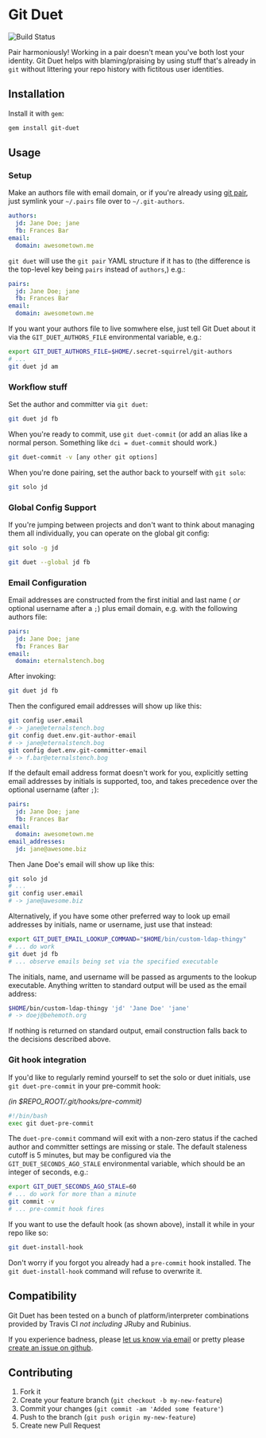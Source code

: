 # Git Duet

<img src="https://api.travis-ci.org/modcloth/git-duet.png"
  title="Build Status" />

Pair harmoniously!  Working in a pair doesn't mean you've both lost your
identity.  Git Duet helps with blaming/praising by using stuff that's
already in `git` without littering your repo history with fictitous user
identities.

## Installation

Install it with `gem`:

~~~~~ bash
gem install git-duet
~~~~~

## Usage

### Setup

Make an authors file with email domain, or if you're already using
[git pair](https://github.com/pivotal/git_scripts), just symlink your
`~/.pairs` file over to `~/.git-authors`.

~~~~~ yaml
authors:
  jd: Jane Doe; jane
  fb: Frances Bar
email:
  domain: awesometown.me
~~~~~

`git duet` will use the `git pair` YAML structure if it has to (the
difference is the top-level key being `pairs` instead of `authors`,) e.g.:

~~~~~ yaml
pairs:
  jd: Jane Doe; jane
  fb: Frances Bar
email:
  domain: awesometown.me
~~~~~

If you want your authors file to live somwhere else, just tell
Git Duet about it via the `GIT_DUET_AUTHORS_FILE` environmental
variable, e.g.:

~~~~~ bash
export GIT_DUET_AUTHORS_FILE=$HOME/.secret-squirrel/git-authors
# ...
git duet jd am
~~~~~

### Workflow stuff

Set the author and committer via `git duet`:

~~~~~ bash
git duet jd fb
~~~~~

When you're ready to commit, use `git duet-commit` (or add an alias like
a normal person.  Something like `dci = duet-commit` should work.)

~~~~~ bash
git duet-commit -v [any other git options]
~~~~~

When you're done pairing, set the author back to yourself with `git solo`:

~~~~~ bash
git solo jd
~~~~~

### Global Config Support

If you're jumping between projects and don't want to think about
managing them all individually, you can operate on the global git
config:

~~~~~ bash
git solo -g jd
~~~~~

~~~~~ bash
git duet --global jd fb
~~~~~

### Email Configuration

Email addresses are constructed from the first initial and last name
( *or* optional username after a `;`) plus email domain, e.g. with the
following authors file:

~~~~~ yaml
pairs:
  jd: Jane Doe; jane
  fb: Frances Bar
email:
  domain: eternalstench.bog
~~~~~

After invoking:

~~~~~ bash
git duet jd fb
~~~~~

Then the configured email addresses will show up like this:

~~~~~ bash
git config user.email
# -> jane@eternalstench.bog
git config duet.env.git-author-email
# -> jane@eternalstench.bog
git config duet.env.git-committer-email
# -> f.bar@eternalstench.bog
~~~~~

If the default email address format doesn't work for you, explicitly
setting email addresses by initials is supported, too, and takes
precedence over the optional username (after `;`):

~~~~~ yaml
pairs:
  jd: Jane Doe; jane
  fb: Frances Bar
email:
  domain: awesometown.me
email_addresses:
  jd: jane@awesome.biz
~~~~~

Then Jane Doe's email will show up like this:

~~~~~ bash
git solo jd
# ...
git config user.email
# -> jane@awesome.biz
~~~~~

Alternatively, if you have some other preferred way to look up email
addresses by initials, name or username, just use that instead:

~~~~~ bash
export GIT_DUET_EMAIL_LOOKUP_COMMAND="$HOME/bin/custom-ldap-thingy"
# ... do work
git duet jd fb
# ... observe emails being set via the specified executable
~~~~~

The initials, name, and username will be passed as arguments to the
lookup executable.  Anything written to standard output will be used as
the email address:

~~~~~ bash
$HOME/bin/custom-ldap-thingy 'jd' 'Jane Doe' 'jane'
# -> doej@behemoth.org
~~~~~

If nothing is returned on standard output, email construction falls back
to the decisions described above.

### Git hook integration

If you'd like to regularly remind yourself to set the solo or duet
initials, use `git duet-pre-commit` in your pre-commit hook:

*(in $REPO_ROOT/.git/hooks/pre-commit)*
~~~~~ bash
#!/bin/bash
exec git duet-pre-commit
~~~~~

The `duet-pre-commit` command will exit with a non-zero status if the
cached author and committer settings are missing or stale.  The default
staleness cutoff is 5 minutes, but may be configured via the
`GIT_DUET_SECONDS_AGO_STALE` environmental variable, which should be an
integer of seconds, e.g.:

~~~~~ bash
export GIT_DUET_SECONDS_AGO_STALE=60
# ... do work for more than a minute
git commit -v
# ... pre-commit hook fires
~~~~~

If you want to use the default hook (as shown above), install it while
in your repo like so:

~~~~~ bash
git duet-install-hook
~~~~~

Don't worry if you forgot you already had a `pre-commit` hook installed.
The `git duet-install-hook` command will refuse to overwrite it.

## Compatibility

Git Duet has been tested on a bunch of platform/interpreter combinations
provided by Travis CI *not including* JRuby and Rubinius.

If you experience badness, please [let us know via
email](mailto:github@modcloth.com) or pretty please [create an issue on
github](https://github.com/modcloth/git-duet/issues/new).

## Contributing

1. Fork it
2. Create your feature branch (`git checkout -b my-new-feature`)
3. Commit your changes (`git commit -am 'Added some feature'`)
4. Push to the branch (`git push origin my-new-feature`)
5. Create new Pull Request
